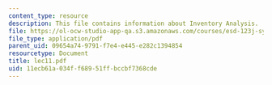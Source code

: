 ```yaml
---
content_type: resource
description: This file contains information about Inventory Analysis.
file: https://ol-ocw-studio-app-qa.s3.amazonaws.com/courses/esd-123j-systems-perspectives-on-industrial-ecology-spring-2006/11ecb61a034ff68951ffbccbf7368cde_lec11.pdf
file_type: application/pdf
parent_uid: 09654a74-9791-f7e4-e445-e282c1394854
resourcetype: Document
title: lec11.pdf
uid: 11ecb61a-034f-f689-51ff-bccbf7368cde
---
```

